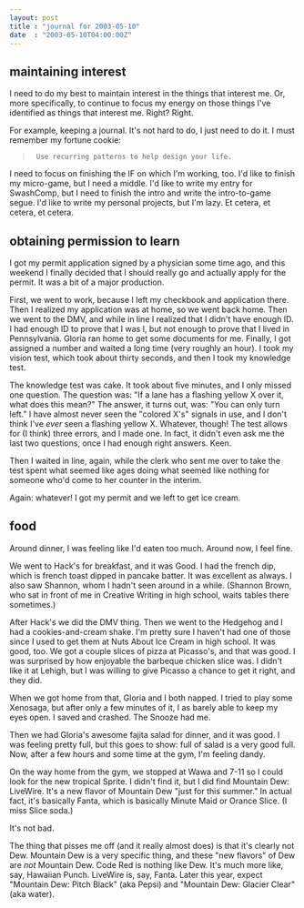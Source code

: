 ```yaml
---
layout: post
title : "journal for 2003-05-10"
date  : "2003-05-10T04:00:00Z"
---
```



## maintaining interest

I need to do my best to maintain interest in the things that interest me.  Or, more specifically, to continue to focus my energy on those things I've identified as things that interest me.  Right?  Right.

For example, keeping a journal.  It's not hard to do, I just need to do it.  I must remember my fortune cookie:

<blockquote>
<pre><code>	Use recurring patterns to help design your life.
</code></pre>

</blockquote>

I need to focus on finishing the IF on which I'm working, too.  I'd like to finish my micro-game, but I need a middle.  I'd like to write my entry for SwashComp, but I need to finish the intro and write the intro-to-game segue. I'd like to write my personal projects, but I'm lazy.  Et cetera, et cetera, et cetera.

## obtaining permission to learn

I got my permit application signed by a physician some time ago, and this weekend I finally decided that I should really go and actually apply for the permit.  It was a bit of a major production.

First, we went to work, because I left my checkbook and application there. Then I realized my application was at home, so we went back home.  Then we went to the DMV, and while in line I realized that I didn't have enough ID.  I had enough ID to prove that I was I, but not enough to prove that I lived in Pennsylvania.  Gloria ran home to get some documents for me.  Finally, I got assigned a number and waited a long time (very roughly an hour).  I took my vision test, which took about thirty seconds, and then I took my knowledge test.

The knowledge test was cake.  It took about five minutes, and I only missed one question.  The question was: "If a lane has a flashing yellow X over it, what does this mean?"  The answer, it turns out, was: "You can only turn left."  I have almost never seen the "colored X's" signals in use, and I don't think I've <em>ever</em> seen a flashing yellow X.  Whatever, though!  The test allows for (I think) three errors, and I made one.  In fact, it didn't even ask me the last two questions, once I had enough right answers.  Keen.

Then I waited in line, again, while the clerk who sent me over to take the test spent what seemed like ages doing what seemed like nothing for someone who'd come to her counter in the interim.

Again: whatever!  I got my permit and we left to get ice cream.

## food

Around dinner, I was feeling like I'd eaten too much.  Around now, I feel fine.

We went to Hack's for breakfast, and it was Good.  I had the french dip, which is french toast dipped in pancake batter.  It was excellent as always.  I also saw Shannon, whom I hadn't seen around in a while.  (Shannon Brown, who sat in front of me in Creative Writing in high school, waits tables there sometimes.)

After Hack's we did the DMV thing.  Then we went to the Hedgehog and I had a cookies-and-cream shake.  I'm pretty sure I haven't had one of those since I used to get them at Nuts About Ice Cream in high school.  It was good, too.  We got a couple slices of pizza at Picasso's, and that was good.  I was surprised by how enjoyable the barbeque chicken slice was.  I didn't like it at Lehigh, but I was willing to give Picasso a chance to get it right, and they did.

When we got home from that, Gloria and I both napped.  I tried to play some Xenosaga, but after only a few minutes of it, I as barely able to keep my eyes open.  I saved and crashed.  The Snooze had me.

Then we had Gloria's awesome fajita salad for dinner, and it was good.  I was feeling pretty full, but this goes to show: full of salad is a very good full. Now, after a few hours and some time at the gym, I'm feeling dandy.

On the way home from the gym, we stopped at Wawa and 7-11 so I could look for the new tropical Sprite.  I didn't find it, but I did find Mountain Dew: LiveWire.  It's a new flavor of Mountain Dew "just for this summer."  In actual fact, it's basically Fanta, which is basically Minute Maid or Orance Slice. (I miss Slice soda.)

It's not bad.

The thing that pisses me off (and it really almost does) is that it's clearly not Dew.  Mountain Dew is a very specific thing, and these "new flavors" of Dew are <em>not</em> Mountain Dew.  Code Red is nothing like Dew.  It's much more like, say, Hawaiian Punch.  LiveWire is, say, Fanta.  Later this year, expect "Mountain Dew: Pitch Black" (aka Pepsi) and "Mountain Dew: Glacier Clear" (aka water).

